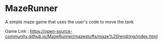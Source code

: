 # MazeRunner
A simple maze game that uses the user's code to move the tank 

Game Link : https://open-source-community.github.io/MazeRunner/mazestuffs/maze%20rendring/index.html